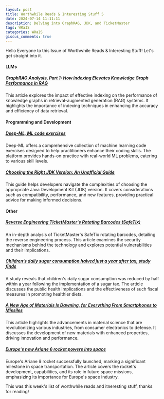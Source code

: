 ```yaml
---
layout: post
title: Worthwhile Reads & Interesting Stuff 5
date: 2024-07-14 11:11:11
description: Delving into GraphRAG, JDK, and TicketMaster
tags: WRaIS
categories: WRaIS
giscus_comments: true
---
```


Hello Everyone to this Issue of Worthwhile Reads & Interesting Stuff!
Let's get straight into it.


#### LLMs
##### [GraphRAG Analysis, Part 1: How Indexing Elevates Knowledge Graph Performance in RAG](https://aiencoder.substack.com/p/graphrag-analysis-part-1-how-indexing)
This article explores the impact of effective indexing on the performance of knowledge graphs in retrieval-augmented generation (RAG) systems. It highlights the importance of indexing techniques in enhancing the accuracy and efficiency of data retrieval.

#### Programming and Development
##### [Deep-ML, ML code exercises](https://www.deep-ml.com/)
Deep-ML offers a comprehensive collection of machine learning code exercises designed to help practitioners enhance their coding skills. The platform provides hands-on practice with real-world ML problems, catering to various skill levels.

##### [Choosing the Right JDK Version: An Unofficial Guide](https://blogs.oracle.com/java/post/choosing-the-right-jdk-version)
This guide helps developers navigate the complexities of choosing the appropriate Java Development Kit (JDK) version. It covers considerations such as compatibility, performance, and new features, providing practical advice for making informed decisions.

#### Other
##### [Reverse Engineering TicketMaster's Rotating Barcodes (SafeTix)](https://conduition.io/coding/ticketmaster/)
An in-depth analysis of TicketMaster's SafeTix rotating barcodes, detailing the reverse engineering process. This article examines the security mechanisms behind the technology and explores potential vulnerabilities and their implications.

##### [Children’s daily sugar consumption halved just a year after tax, study finds](https://www.theguardian.com/society/article/2024/jul/09/childrens-daily-sugar-consumption-halves-just-a-year-after-tax-study-finds)
A study reveals that children's daily sugar consumption was reduced by half within a year following the implementation of a sugar tax. The article discusses the public health implications and the effectiveness of such fiscal measures in promoting healthier diets.

##### [A New Age of Materials Is Dawning, for Everything From Smartphones to Missiles](https://archive.ph/caK9m)
This article highlights the advancements in material science that are revolutionizing various industries, from consumer electronics to defense. It discusses the development of new materials with enhanced properties, driving innovation and performance.

##### [Europe's new Ariane 6 rocket powers into space](https://www.esa.int/Enabling_Support/Space_Transportation/Ariane/Europe_s_new_Ariane_6_rocket_powers_into_space)
Europe's Ariane 6 rocket successfully launched, marking a significant milestone in space transportation. The article covers the rocket's development, capabilities, and its role in future space missions, emphasizing its importance for Europe's space industry.


This was this week's list of worthwhile reads and itneresting stuff, thanks for reading!
